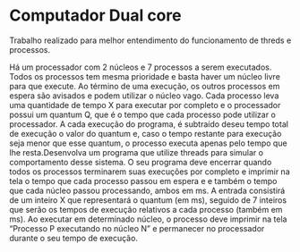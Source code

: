 ﻿# Computador Dual core


Trabalho realizado para melhor entendimento do funcionamento de threds e processos.

Há um processador com 2 núcleos e 7 processos a serem executados. Todos os processos tem mesma prioridade e basta haver um núcleo livre para que execute. Ao término de uma execução, os outros processos em espera são avisados e podem utilizar o núcleo vago. Cada processo leva uma quantidade de tempo X para executar por completo e o processador possui um quantum Q, que é o tempo que cada processo pode utilizar o processador. A cada execução do programa, é subtraído deseu tempo total de execução o valor do quantum e, caso o tempo restante para execução seja menor que esse quantum, o processo executa apenas pelo tempo que lhe resta.Desenvolva um programa que utilize threads para simular o comportamento desse sistema. O seu programa deve encerrar quando todos os processos terminarem suas execuções por completo e imprimir na tela o tempo que cada processo passou em espera e e também o tempo que cada núcleo passou
processando, ambos em ms. A entrada consistirá de um inteiro X que representará o quantum (em ms), seguido de 7 inteiros que serão os tempos de execução relativos a cada processo (também em ms). Ao executar em determinado núcleo, o processo deve imprimir na tela “Processo P executando no núcleo N” e permanecer no processador durante o seu tempo de execução.
